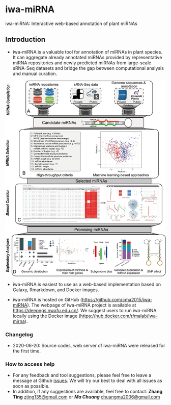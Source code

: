 # iwa-miRNA

iwa-miRNA: Interactive web-based annotation of plant miRNAs

## Introduction

- iwa-miRNA is a valuable tool for annotation of miRNAs in plant species. It can aggregate already annotated miRNAs provided by representative miRNA repositories and newly predicted miRNAs from large-scale sRNA-Seq datasets and bridge the gap between computational analysis and manual curation. 

![iwa-miRNA](assets/img/Graphical_summary.png)

- iwa-miRNA is easiest to use as a web-based implementation based on Galaxy, Rmarkdown, and Docker images.

- iwa-miRNA is hosted on GitHub (https://github.com/cma2015/iwa-miRNA). The webpage of iwa-miRNA project is available at https://deepngs.nwafu.edu.cn/. We suggest users to run iwa-miRNA locally using the Docker image (https://hub.docker.com/r/malab/iwa-mirna).

### Changelog

- 2020-06-20: Source codes, web server of iwa-miRNA were released for the first time.

### How to access help

- For any feedback and tool suggestions, please feel free to leave a message at Github [issues](https://github.com/cma2015/iwa-miRNA/issues). We will try our best to deal with all issues as soon as possible.
- In addition, if any suggestions are available, feel free to contact: **Zhang Ting** [zting135@gmail.com](mailto:zting135@gmail.com) or ***Ma Chuang*** [chuangma2006@gmail.com](mailto:chuangma2006@gmail.com)


